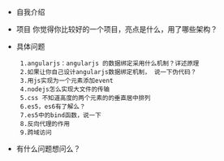 * 自我介绍

* 项目
你觉得你比较好的一个项目，亮点是什么，用了哪些架构？

* 具体问题
   
       1.angularjs：angularjs 的数据绑定采用什么机制？详述原理
       2.如果让你自己设计angularjs数据绑定机制， 说一下伪代码？
       3.用js实现为一个元素添加event
       4.nodejs怎么实现大文件的传输
       5.css 不知道高度的两个元素的的垂直居中排列
       6.es5，es6有了解么？
       7.es5中的bind函数，说一下
       8.反向代理的作用
       9.跨域访问

* 有什么问题想问么？
